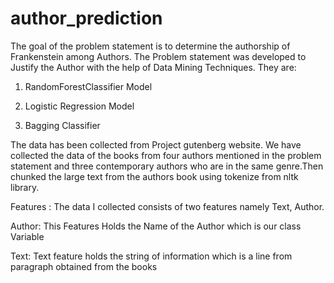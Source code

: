 # author_prediction
The goal of the problem statement is to determine the authorship of Frankenstein among Authors. The Problem statement was developed to Justify the Author with the help of Data Mining Techniques. They are:

1) RandomForestClassifier Model

2) Logistic Regression Model

3) Bagging Classifier

The data has been collected from Project gutenberg website. We have collected the data of the books from four authors mentioned in the problem statement and three contemporary authors who are in the same genre.Then chunked the large text from the authors book using tokenize from nltk library.

Features : The data I collected consists of two features namely Text, Author.

Author: This Features Holds the Name of the Author which is our class Variable

Text: Text feature holds the string of information which is a line from paragraph obtained from the books
